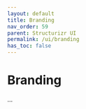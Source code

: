 ```yaml
---
layout: default
title: Branding
nav_order: 59
parent: Structurizr UI
permalink: /ui/branding
has_toc: false
---
```


# Branding

...